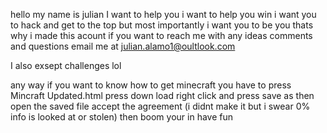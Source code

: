 hello my name is julian
I want to help you
i want to help you win
i want you to hack and get to the top
but most importantly
i want you to be you
thats why i made this acount
if you want to reach me with any 
ideas
comments
and
questions
email me at julian.alamo1@oultlook.com

I also exsept challenges lol

any way if you want to know how to get minecraft you have to press Mincraft Updated.html
press down load 
right click and press save as
then open the saved file 
accept the agreement (i didnt make it but i swear 0% info is looked at or stolen)
then boom your in 
have fun
